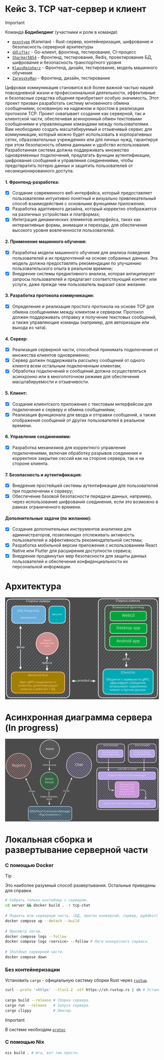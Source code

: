 # Кейс 3. TCP чат-сервер и клиент

> [!IMPORTANT]
> Команда ***Бадибилдинг*** (участники и роли в команде)
> - [`mxxntype`](https://github.com/mxxntype) (Капитан) -  Rust-сервер, контейнеризация, шифрование и безопасность серверной архитектуры
> - [`ddlifter`](https://github.com/ddlifter) - Go-клиент, фронтенд, тестирование, CI-процесс
> - [`Sharker5854`](https://github.com/Sharker5854) - Фронтенд, тестирование, Redis, проектирование БД, шифрование и безопасность транспортного уровня
> - [`KlausReinherz`](https://github.com/DmitryLebovski) - Фронтенд, дизайн, тестирование, модель машинного обучения
> - [`ZarevskyMan`](https://github.com/ZarevskyMan) - Фронтенд, дизайн, тестирование

Цифровая коммуникация становится всё более важной частью нашей повседневной жизни и профессиональной деятельности, эффективные и безопасные средства общения приобретают особую значимость. Этот проект призван разработать систему мгновенного обмена сообщениями, основанную на надежном и простом в реализации протоколе TCP. Проект охватывает создание как серверной, так и клиентской части, обеспечивая асинхронный обмен текстовыми сообщениями и управляющими командами между пользователями. Вам необходимо создать масштабируемый и отзывчивый сервис для коммуникации, который можно будет использовать в корпоративных сетях, образовательных учреждениях или для личных нужд, гарантируя при этом безопасность обмена данными и удобство использования. Разработанная система должна поддерживать множество одновременных подключений, предлагать функции аутентификации, шифрования сообщений и управления соединениями, чтобы предотвратить потерю данных и защитить пользователей от несанкционированного доступа.

#### 1. Фронтенд-разработка:

- [x] Создание современного веб-интерфейса, который предоставляет пользователям интуитивно понятный и визуально привлекательный способ взаимодействия с основными функциями приложения;
- [x] Разработка адаптивного дизайна, который корректно отображается на различных устройствах и платформах;
- [x] Интеграция динамических элементов интерфейса, таких как интерактивные формы, анимации и переходы, для обеспечения высокого уровня вовлеченности пользователей.

#### 2. Применение машинного обучения:

- [x] Разработка модели машинного обучения для анализа поведения пользователей и их предпочтений на основе собранных данных. Эта модель должна предоставлять рекомендации по улучшению пользовательского опыта в реальном времени;
- [x] Внедрение системы предиктивного анализа, которая антиципирует запросы пользователей и предлагает соответствующий контент или услуги, даже прежде чем пользователь выразит свое желание.

#### 3. Разработка протокола коммуникации:

- [x] Определение и реализация простого протокола на основе TCP для обмена сообщениями между клиентом и сервером. Протокол должен поддерживать отправку и получение текстовых сообщений, а также управляющие команды (например, для авторизации или выхода из чата).

#### 4. Сервер:

- [x] Реализация серверной части, способной принимать подключения от множества клиентов одновременно;
- [x] Сервер должен поддерживать рассылку сообщений от одного клиента всем остальным подключенным клиентам;
- [x] Обработка подключений и сообщений должна осуществляться асинхронно или в многопоточном режиме для обеспечения масштабируемости и отзывчивости.

#### 5. Клиент:

- [x] Создание клиентского приложения с текстовым интерфейсом для подключения к серверу и обмена сообщениями;
- [x] Реализация функционала для ввода и отправки сообщений, а также отображения сообщений от других пользователей в реальном времени.

#### 6. Управление соединениями:

- [x] Разработка механизмов для корректного управления подключениями, включая обработку разрывов соединения и корректное закрытие сессий как на стороне сервера, так и на стороне клиента.

#### 7. Безопасность и аутентификация:

- [x] Внедрение простейшей системы аутентификации для пользователей при подключении к серверу;
- [x] Обеспечение базовой безопасности передачи данных, например, через использование шифрования соединения, если это возможно в рамках ограниченного времени.

#### Дополнительные задачи (по желанию):

- [x] Создание дополнительных инструментов аналитики для администраторов, позволяющих отслеживать активность пользователей и эффективность рекомендательной системы;
- [x] Разработка мобильной версии приложения с использованием React Native или Flutter для расширения доступности сервиса;
- [x] Внедрение продвинутых мер безопасности для защиты данных пользователей и обеспечения конфиденциальности их персональной информации.

# Архитектура

![Архитектура](.github/assets/architecture.svg)

# Асинхронная диаграмма сервера (In progress)

![Асинхронная диаграмма сервера](.github/assets/async.svg)

# Локальная сборка и развертывание серверной части

### С помощью Docker

> [!TIP]
> Это наиболее разумный способ развертывания. Остальные приведены для справки.

```bash
# Собрать только контейнер с сервером.
cd server && docker build . -t tcp-chat

# Поднять всю серверную часть. (БД, прогон конверсий, сервер, pgAdmin)
docker compose up --detach --build

# Просмотр логов.
docker compose logs --follow
docker compose logs <service> --follow # Логи конкретного сервиса.

# Shutdown серверной части.
docker compose down
```

### Без контейнеризации

Установить `cargo` - официальную систему сборки Rust через [`rustup`](https://rustup.rs/).

```bash
curl --proto '=https' --tlsv1.2 -sSf https://sh.rustup.rs | sh # Установка Rust.

cargo build --release # Сборка сервера.
cargo run --release   # Запуск сервера.
cargo clippy          # Линтер.
```

> [!IMPORTANT]
> В системе необходим [`protoc`](https://grpc.io/docs/protoc-installation/)

### С помощью Nix

```bash
nix build . # Ага, вот так просто.
```
